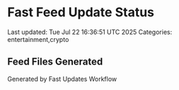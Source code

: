 # Fast Feed Update Status
Last updated: Tue Jul 22 16:36:51 UTC 2025
Categories: entertainment,crypto

## Feed Files Generated

Generated by Fast Updates Workflow

